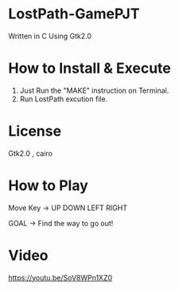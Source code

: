 # LostPath-GamePJT
 Written in C Using Gtk2.0
   
# How to Install & Execute

1. Just Run the "MAKE" instruction on Terminal.
2. Run LostPath excution file.
# License
 Gtk2.0 , cairo
# How to Play 

Move Key -> UP DOWN LEFT RIGHT

GOAL -> Find the way to go out!


# Video

https://youtu.be/SoV8WPn1XZ0



